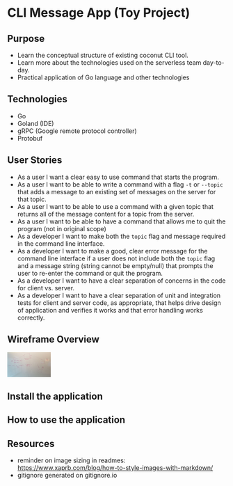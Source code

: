 # CLI Message App (Toy Project)

## Purpose
- Learn the conceptual structure of existing coconut CLI tool.
- Learn more about the technologies used on the serverless team day-to-day.
- Practical application of Go language and other technologies

## Technologies
- Go
- Goland (IDE)
- gRPC (Google remote protocol controller)
- Protobuf

## User Stories

- As a user I want a clear easy to use command that starts the program.
- As a user I want to be able to write a command with a flag `-t` or `--topic` that adds a message to an existing set of messages on the server for that topic.
- As a user I want to be able to use a command with a given topic that returns all of the message content for a topic from the server.
- As a user I want to be able to have a command that allows me to quit the program (not in original scope)
- As a developer I want to make both the `topic` flag and message required in the command line interface.
- As a developer I want to make a good, clear error message for the command line interface if a user does not include both the `topic` flag and a message string (string cannot be empty/null) that prompts the user to re-enter the command or quit the program.
- As a developer I want to have a clear separation of concerns in the code for client vs. server.
- As a developer I want to have a clear separation of unit and integration tests for client and server code, as appropriate, that helps drive design of application and verifies it works and that error handling works correctly. 

## Wireframe Overview

<img src="wireframe.jpg" alt="wireframe" title="project overview" width="100"/>

## Install the application


## How to use the application

## Resources
- reminder on image sizing in readmes: https://www.xaprb.com/blog/how-to-style-images-with-markdown/
- gitignore generated on gitignore.io
